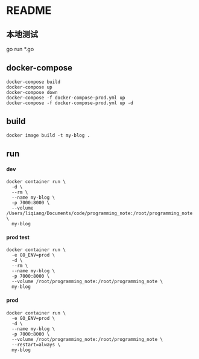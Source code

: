 # README

## 本地测试

go run *.go

## docker-compose

```
docker-compose build
docker-compose up
docker-compose down
docker-compose -f docker-compose-prod.yml up
docker-compose -f docker-compose-prod.yml up -d
```

## build

```
docker image build -t my-blog .
```

## run

#### dev

```
docker container run \
  -d \
  --rm \
  --name my-blog \
  -p 7000:8000 \
  --volume /Users/liqiang/Documents/code/programming_note:/root/programming_note \
  my-blog
```

#### prod test

```
docker container run \
  -e GO_ENV=prod \
  -d \
  --rm \
  --name my-blog \
  -p 7000:8000 \
  --volume /root/programming_note:/root/programming_note \
  my-blog
```

#### prod

```
docker container run \
  -e GO_ENV=prod \
  -d \
  --name my-blog \
  -p 7000:8000 \
  --volume /root/programming_note:/root/programming_note \
  --restart=always \
  my-blog
```
